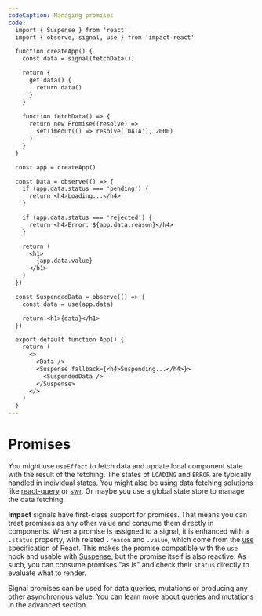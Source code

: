 ```yaml
---
codeCaption: Managing promises
code: |
  import { Suspense } from 'react'
  import { observe, signal, use } from 'impact-react'

  function createApp() {
    const data = signal(fetchData())

    return {
      get data() {
        return data()
      }
    }
    
    function fetchData() => {
      return new Promise((resolve) =>
        setTimeout(() => resolve('DATA'), 2000)
      )
    }
  }

  const app = createApp()

  const Data = observe(() => {
    if (app.data.status === 'pending') {
      return <h4>Loading...</h4>
    }

    if (app.data.status === 'rejected') {
      return <h4>Error: ${app.data.reason}</h4>
    }

    return (
      <h1>
        {app.data.value}
      </h1>
    )
  })

  const SuspendedData = observe(() => {
    const data = use(app.data)

    return <h1>{data}</h1>
  })

  export default function App() {
    return (
      <>
        <Data />
        <Suspense fallback={<h4>Suspending...</h4>}>
          <SuspendedData />
        </Suspense>
      </>
    )
  }
---
```


# Promises

<ClientOnly>
  <Playground />
</ClientOnly>

You might use `useEffect` to fetch data and update local component state with the result of the fetching. The states of `LOADING` and `ERROR` are typically handled in individual states. You might also be using data fetching solutions like [react-query](https://tanstack.com/query/v3/) or [swr](https://swr.vercel.app/). Or maybe you use a global state store to manage the data fetching.

**Impact** signals have first-class support for promises. That means you can treat promises as any other value and consume them directly in components. When a promise is assigned to a signal, it is enhanced with a `.status` property, with related `.reason` and `.value`, which come from the [use](https://react.dev/reference/react/use) specification of React. This makes the promise compatible with the `use` hook and usable with [Suspense](https://react.dev/reference/react/Suspense), but the promise itself is also reactive. As such, you can consume promises "as is" and check their `status` directly to evaluate what to render.

Signal promises can be used for data queries, mutations or producing any other asynchronous value. You can learn more about [queries and mutations](../advanced/queries-and-mutations.md) in the advanced section.
